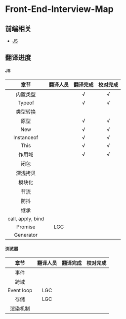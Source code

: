 # Front-End-Interview-Map



## 前端相关

- [JS](./JS/JS-ch.md)




## 翻译进度

#### JS 

|       章节        | 翻译人员 | 翻译完成 | 校对完成 |
| :---------------: | :------: | :------: | :------: |
|     内置类型      |          |    √     |    √     |
|      Typeof       |          |    √     |    √     |
|     类型转换      |          |          |          |
|       原型        |          |    √     |    √     |
|        New        |          |    √     |    √     |
|    Instanceof     |          |    √     |    √     |
|       This        |          |    √     |    √     |
|      作用域       |          |    √     |    √     |
|       闭包        |          |          |          |
|     深浅拷贝      |          |          |          |
|      模块化       |          |          |          |
|       节流        |          |          |          |
|       防抖        |          |          |          |
|       继承        |          |          |          |
| call, apply, bind |          |          |          |
|      Promise      |   LGC    |          |          |
|     Generator     |          |          |          |

#### 浏览器

|    章节    | 翻译人员 | 翻译完成 | 校对完成 |
| :--------: | :------: | :------: | :------: |
|    事件    |          |          |          |
|    跨域    |          |          |          |
| Event loop |   LGC    |          |          |
|    存储    |   LGC    |          |          |
|  渲染机制  |          |          |          |